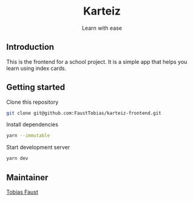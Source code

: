 <div align="center">

# Karteiz

Learn with ease

</div>

## Introduction

This is the frontend for a school project. It is a simple app that helps you learn using index cards.

## Getting started

Clone this repository

```bash
git clone git@github.com:FaustTobias/karteiz-frontend.git
```

Install dependencies

```bash
yarn --immutable
```

Start development server

```bash
yarn dev
```

## Maintainer

[Tobias Faust](https://github.com/FaustTobias)
